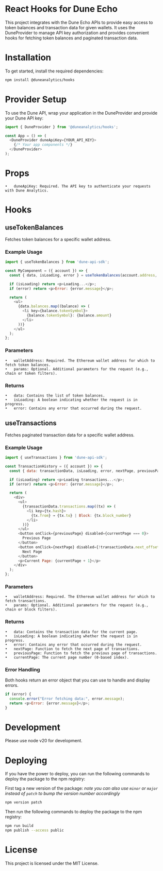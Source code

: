 # React Hooks for Dune Echo

This project integrates with the Dune Echo APIs to provide easy access to token balances and transaction data for given wallets. It uses the DuneProvider to manage API key authorization and provides convenient hooks for fetching token balances and paginated transaction data.

# Installation

To get started, install the required dependencies:

```bash
npm install @duneanalytics/hooks
```

# Provider Setup

To use the Dune API, wrap your application in the DuneProvider and provide your Dune API key:

```javascript
import { DuneProvider } from '@duneanalytics/hooks';

const App = () => (
  <DuneProvider duneApiKey={YOUR_API_KEY}>
    {/* Your app components */}
  </DuneProvider>
);
```

# Props

	•	duneApiKey: Required. The API key to authenticate your requests with Dune Analytics.

# Hooks

## useTokenBalances

Fetches token balances for a specific wallet address.

### Example Usage

```javascript
import { useTokenBalances } from 'dune-api-sdk';

const MyComponent = ({ account }) => {
  const { data, isLoading, error } = useTokenBalances(account.address, {});

  if (isLoading) return <p>Loading...</p>;
  if (error) return <p>Error: {error.message}</p>;

  return (
    <ul>
      {data.balances.map((balance) => (
        <li key={balance.tokenSymbol}>
          {balance.tokenSymbol}: {balance.amount}
        </li>
      ))}
    </ul>
  );
};
```

### Parameters

	•	walletAddress: Required. The Ethereum wallet address for which to fetch token balances.
	•	params: Optional. Additional parameters for the request (e.g., chain or token filters).

### Returns

	•	data: Contains the list of token balances.
	•	isLoading: A boolean indicating whether the request is in progress.
	•	error: Contains any error that occurred during the request.

## useTransactions

Fetches paginated transaction data for a specific wallet address.

### Example Usage

```javascript
import { useTransactions } from 'dune-api-sdk';

const TransactionHistory = ({ account }) => {
  const { data: transactionData, isLoading, error, nextPage, previousPage, currentPage } = useTransactions(account.address, {});

  if (isLoading) return <p>Loading transactions...</p>;
  if (error) return <p>Error: {error.message}</p>;

  return (
    <div>
      <ul>
        {transactionData.transactions.map((tx) => (
          <li key={tx.hash}>
            {tx.from} → {tx.to} | Block: {tx.block_number}
          </li>
        ))}
      </ul>
      <button onClick={previousPage} disabled={currentPage === 0}>
        Previous Page
      </button>
      <button onClick={nextPage} disabled={!transactionData.next_offset}>
        Next Page
      </button>
      <p>Current Page: {currentPage + 1}</p>
    </div>
  );
};
```

### Parameters

	•	walletAddress: Required. The Ethereum wallet address for which to fetch transactions.
	•	params: Optional. Additional parameters for the request (e.g., chain or block filters).

### Returns

	•	data: Contains the transaction data for the current page.
	•	isLoading: A boolean indicating whether the request is in progress.
	•	error: Contains any error that occurred during the request.
	•	nextPage: Function to fetch the next page of transactions.
	•	previousPage: Function to fetch the previous page of transactions.
	•	currentPage: The current page number (0-based index).

### Error Handling

Both hooks return an error object that you can use to handle and display errors.

```javascript 
if (error) {
  console.error("Error fetching data:", error.message);
  return <p>Error: {error.message}</p>;
}
``` 

# Development
Please use node v20 for development.

# Deploying
If you have the power to deploy, you can run the following commands to deploy the package to the npm registry:

First tag a new version of the package:
*note you can also use `minor` or `major` instead of `patch` to bump the version number accordingly*

```bash
npm version patch
```

Then run the following commands to deploy the package to the npm registry:

```bash
npm run build
npm publish --access public
```

# License

This project is licensed under the MIT License.
